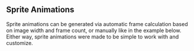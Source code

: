 ## Sprite Animations

<p>Sprite animations can be generated via automatic frame calculation based on image width and frame count, or manually like in the example below. Either way, sprite animations were made to be simple to work with and customize.</p>
